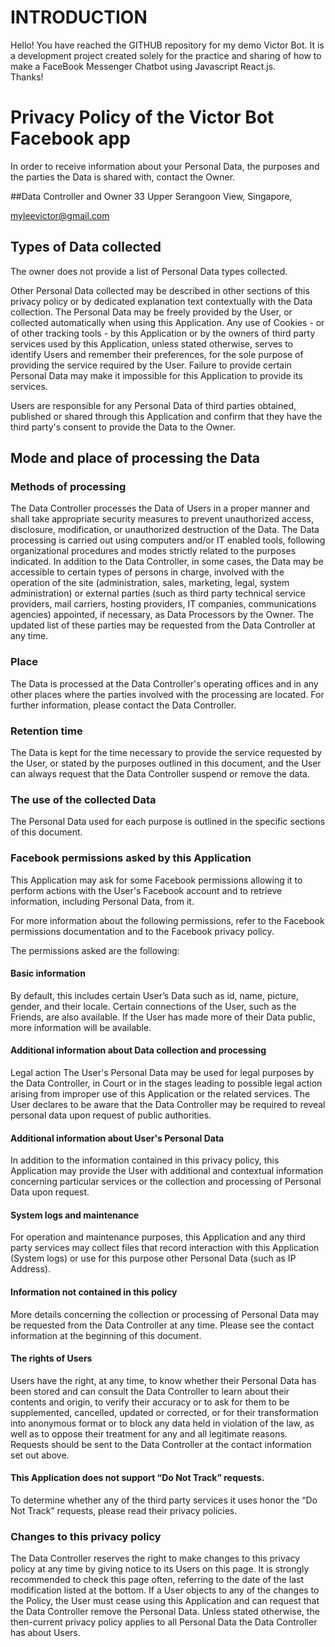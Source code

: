 # INTRODUCTION
Hello!  You have reached the GITHUB repository for my demo Victor Bot. It is a development project created solely for the practice and sharing of how to make a FaceBook Messenger Chatbot using Javascript React.js.  
Thanks!


# Privacy Policy of the Victor Bot Facebook app
In order to receive information about your Personal Data, the purposes and the parties the Data is shared with, contact the Owner.

##Data Controller and Owner
33 Upper Serangoon View, Singapore,

myleevictor@gmail.com

## Types of Data collected
The owner does not provide a list of Personal Data types collected.

Other Personal Data collected may be described in other sections of this privacy policy or by dedicated explanation text contextually with the Data collection.
The Personal Data may be freely provided by the User, or collected automatically when using this Application.
Any use of Cookies - or of other tracking tools - by this Application or by the owners of third party services used by this Application, unless stated otherwise, serves to identify Users and remember their preferences, for the sole purpose of providing the service required by the User.
Failure to provide certain Personal Data may make it impossible for this Application to provide its services.

Users are responsible for any Personal Data of third parties obtained, published or shared through this Application and confirm that they have the third party's consent to provide the Data to the Owner.

## Mode and place of processing the Data
### Methods of processing
The Data Controller processes the Data of Users in a proper manner and shall take appropriate security measures to prevent unauthorized access, disclosure, modification, or unauthorized destruction of the Data.
The Data processing is carried out using computers and/or IT enabled tools, following organizational procedures and modes strictly related to the purposes indicated. In addition to the Data Controller, in some cases, the Data may be accessible to certain types of persons in charge, involved with the operation of the site (administration, sales, marketing, legal, system administration) or external parties (such as third party technical service providers, mail carriers, hosting providers, IT companies, communications agencies) appointed, if necessary, as Data Processors by the Owner. The updated list of these parties may be requested from the Data Controller at any time.

### Place
The Data is processed at the Data Controller's operating offices and in any other places where the parties involved with the processing are located. For further information, please contact the Data Controller.

### Retention time
The Data is kept for the time necessary to provide the service requested by the User, or stated by the purposes outlined in this document, and the User can always request that the Data Controller suspend or remove the data.

### The use of the collected Data
The Personal Data used for each purpose is outlined in the specific sections of this document.

### Facebook permissions asked by this Application
This Application may ask for some Facebook permissions allowing it to perform actions with the User's Facebook account and to retrieve information, including Personal Data, from it.

For more information about the following permissions, refer to the Facebook permissions documentation and to the Facebook privacy policy.

The permissions asked are the following:

#### Basic information
By default, this includes certain User’s Data such as id, name, picture, gender, and their locale. Certain connections of the User, such as the Friends, are also available. If the User has made more of their Data public, more information will be available.

#### Additional information about Data collection and processing
Legal action
The User's Personal Data may be used for legal purposes by the Data Controller, in Court or in the stages leading to possible legal action arising from improper use of this Application or the related services.
The User declares to be aware that the Data Controller may be required to reveal personal data upon request of public authorities.

#### Additional information about User's Personal Data
In addition to the information contained in this privacy policy, this Application may provide the User with additional and contextual information concerning particular services or the collection and processing of Personal Data upon request.

#### System logs and maintenance
For operation and maintenance purposes, this Application and any third party services may collect files that record interaction with this Application (System logs) or use for this purpose other Personal Data (such as IP Address).

#### Information not contained in this policy
More details concerning the collection or processing of Personal Data may be requested from the Data Controller at any time. Please see the contact information at the beginning of this document.

#### The rights of Users
Users have the right, at any time, to know whether their Personal Data has been stored and can consult the Data Controller to learn about their contents and origin, to verify their accuracy or to ask for them to be supplemented, cancelled, updated or corrected, or for their transformation into anonymous format or to block any data held in violation of the law, as well as to oppose their treatment for any and all legitimate reasons. Requests should be sent to the Data Controller at the contact information set out above.

#### This Application does not support “Do Not Track” requests.
To determine whether any of the third party services it uses honor the “Do Not Track” requests, please read their privacy policies.

### Changes to this privacy policy
The Data Controller reserves the right to make changes to this privacy policy at any time by giving notice to its Users on this page. It is strongly recommended to check this page often, referring to the date of the last modification listed at the bottom. If a User objects to any of the changes to the Policy, the User must cease using this Application and can request that the Data Controller remove the Personal Data. Unless stated otherwise, the then-current privacy policy applies to all Personal Data the Data Controller has about Users.